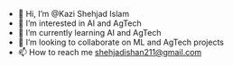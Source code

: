 - 👋 Hi, I’m @Kazi Shehjad Islam
- 👀 I’m interested in AI and AgTech
- 🌱 I’m currently learning AI and AgTech
- 💞️ I’m looking to collaborate on ML and AgTech projects
- 📫 How to reach me shehjadishan211@gmail.com

<!---
Shehjad-Ishan/Shehjad-Ishan is a ✨ special ✨ repository because its `README.md` (this file) appears on your GitHub profile.
You can click the Preview link to take a look at your changes.
--->
